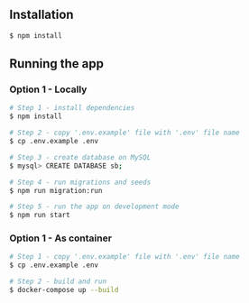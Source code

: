 ## Installation

```bash
$ npm install
```

## Running the app

### Option 1 - Locally

```bash
# Step 1 - install dependencies
$ npm install

# Step 2 - copy '.env.example' file with '.env' file name
$ cp .env.example .env 

# Step 3 - create database on MySQL
$ mysql> CREATE DATABASE sb;

# Step 4 - run migrations and seeds
$ npm run migration:run

# Step 5 - run the app on development mode
$ npm run start
```

### Option 1 - As container

```bash
# Step 1 - copy '.env.example' file with '.env' file name
$ cp .env.example .env 

# Step 2 - build and run
$ docker-compose up --build
```
